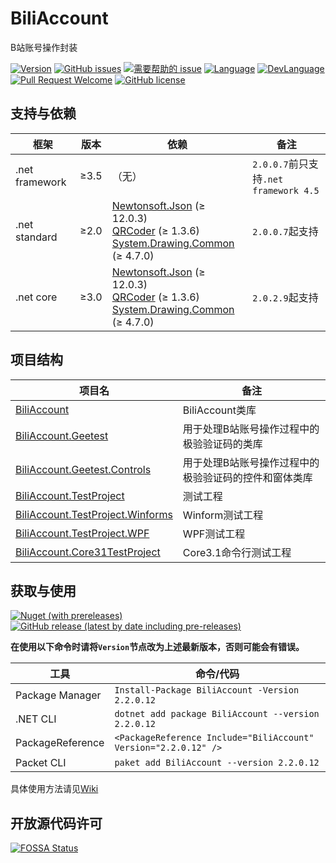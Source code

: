 # BiliAccount
B站账号操作封装

[![Version](https://img.shields.io/github/release/LeoChen98/BiliAccount.svg?label=Version)](https://github.com/LeoChen98/BiliAccount/releases)
[![GitHub issues](https://img.shields.io/github/issues/LeoChen98/BiliAccount.svg)](https://github.com/LeoChen98/BiliAccount/issues)
[![需要帮助的 issue](https://img.shields.io/github/issues/LeoChen98/BiliAccount/help%20wanted.svg?label=需要帮助的%20issue)](https://github.com/LeoChen98/BiliAccount/issues?q=is%3Aissue+is%3Aopen+label%3A%22help+wanted%22)
[![Language](https://img.shields.io/badge/%E8%AF%AD%E8%A8%80-%E4%B8%AD%E6%96%87-brightgreen.svg)](#)
[![DevLanguage](https://img.shields.io/badge/%E5%BC%80%E5%8F%91%E8%AF%AD%E8%A8%80-C%23-brightgreen.svg)](#)
[![Pull Request Welcome](https://img.shields.io/badge/Pull%20request-welcome-brightgreen.svg)](#)
[![GitHub license](https://img.shields.io/github/license/LeoChen98/BiliAccount.svg)](https://github.com/LeoChen98/BiliAccount/blob/master/LICENSE)

## 支持与依赖
框架|版本|依赖|备注
---|---|---|---
.net framework|≥3.5|（无）|`2.0.0.7`前只支持`.net framework 4.5`
.net standard|≥2.0|[Newtonsoft.Json](//github.com/JamesNK/Newtonsoft.Json) (≥ 12.0.3)<br/>[QRCoder](//github.com/codebude/QRCoder/) (≥ 1.3.6)<br/>[System.Drawing.Common](//github.com/dotnet/corefx) (≥ 4.7.0)|`2.0.0.7`起支持
.net core|≥3.0|[Newtonsoft.Json](//github.com/JamesNK/Newtonsoft.Json) (≥ 12.0.3)<br/>[QRCoder](//github.com/codebude/QRCoder/) (≥ 1.3.6)<br/>[System.Drawing.Common](//github.com/dotnet/corefx) (≥ 4.7.0)|`2.0.2.9`起支持

## 项目结构
项目名|备注
--|--
[BiliAccount](//github.com/LeoChen98/BiliAccount/wiki/BiliAccount)|BiliAccount类库
[BiliAccount.Geetest](//github.com/LeoChen98/BiliAccount.Geetest)|用于处理B站账号操作过程中的极验验证码的类库
[BiliAccount.Geetest.Controls](//github.com/LeoChen98/BiliAccount.Geetest.Controls)|用于处理B站账号操作过程中的极验验证码的控件和窗体类库
[BiliAccount.TestProject](//github.com/LeoChen98/BiliAccount/wiki/BiliAccount.TestProject)|测试工程
[BiliAccount.TestProject.Winforms](//github.com/LeoChen98/BiliAccount/wiki/BiliAccount.TestProject.Winforms)|Winform测试工程
[BiliAccount.TestProject.WPF](//github.com/LeoChen98/BiliAccount/wiki/BiliAccount.TestProject.WPF)|WPF测试工程
[BiliAccount.Core31TestProject](//github.com/LeoChen98/BiliAccount/wiki/BiliAccount.Core31TestProject)|Core3.1命令行测试工程

## 获取与使用

[![Nuget (with prereleases)](https://img.shields.io/nuget/vpre/BiliAccount?color=%23004080&logo=nuget)](https://www.nuget.org/packages/BiliAccount/)
[![GitHub release (latest by date including pre-releases)](https://img.shields.io/github/v/release/LeoChen98/BiliAccount?include_prereleases&logo=github)](https://github.com/LeoChen98/BiliAccount/releases/latest)

**在使用以下命令时请将`Version`节点改为上述最新版本，否则可能会有错误。**

工具|命令/代码
--|--
Package Manager|`Install-Package BiliAccount -Version 2.2.0.12`
.NET CLI|`dotnet add package BiliAccount --version 2.2.0.12`
PackageReference|`<PackageReference Include="BiliAccount" Version="2.2.0.12" />`
Packet CLI|`paket add BiliAccount --version 2.2.0.12`

具体使用方法请见[Wiki](https://github.com/LeoChen98/BiliAccount/wiki)

## 开放源代码许可
[![FOSSA Status](https://app.fossa.io/api/projects/git%2Bgithub.com%2FLeoChen98%2FBiliAccount.svg?type=large)](https://app.fossa.io/projects/git%2Bgithub.com%2FLeoChen98%2FBiliAccount?ref=badge_large)
